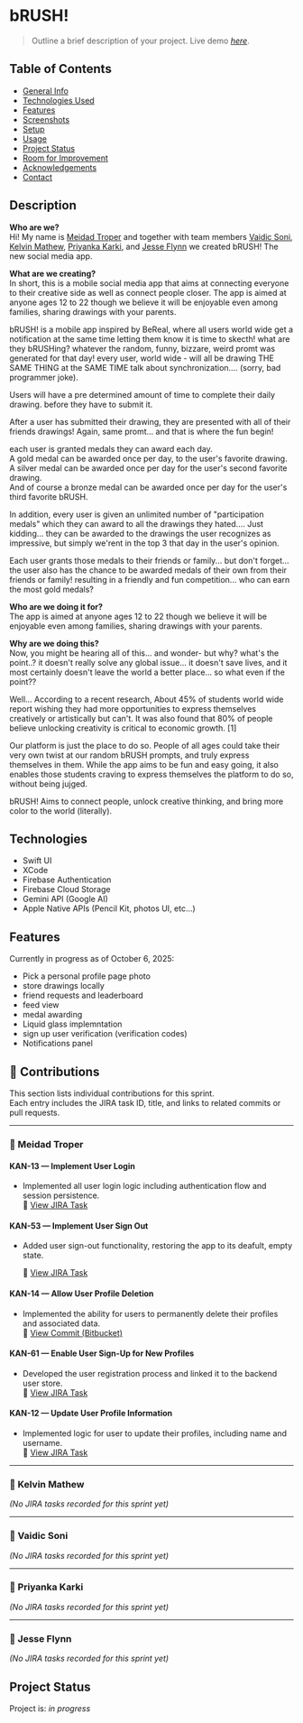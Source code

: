 # bRUSH!
> Outline a brief description of your project.
> Live demo [_here_](https://www.example.com). <!-- If you have the project hosted somewhere, include the link here. -->
## Table of Contents
* [General Info](#general-information)
* [Technologies Used](#technologies-used)
* [Features](#features)
* [Screenshots](#screenshots)
* [Setup](#setup)
* [Usage](#usage)
* [Project Status](#project-status)
* [Room for Improvement](#room-for-improvement)
* [Acknowledgements](#acknowledgements)
* [Contact](#contact)
<!-- * [License](#license) -->


## Description  

**Who are we?**  
Hi! My name is [Meidad Troper](https://github.com/Meidad-T) and together with team members [Vaidic Soni](https://github.com/vaidicsoni), [Kelvin Mathew](https://github.com/KelvinMathew2004), [Priyanka Karki](https://github.com/pri682), and [Jesse Flynn](https://github.com/Dr-DefiChain?tab=overview&from=2024-12-01&to=2024-12-31) we created bRUSH! The new social media app.  

**What are we creating?**  
In short, this is a mobile social media app that aims at connecting everyone to their creative side as well as connect people closer. The app is aimed at anyone ages 12 to 22 though we believe it will be enjoyable even among families, sharing drawings with your parents.  

bRUSH! is a mobile app inspired by BeReal, where all users world wide get a notification at the same time letting them know it is time to skecth! what are they bRUSHing? whatever the random, funny, bizzare, weird promt was generated for that day! every user, world wide - will all be drawing THE SAME THING at the SAME TIME talk about synchronization.... (sorry, bad programmer joke).  

Users will have a pre determined amount of time to complete their daily drawing. before they have to submit it.  

After a user has submitted their drawing, they are presented with all of their friends drawings! Again, same promt... and that is where the fun begin!  

each user is granted medals they can award each day.  
A gold medal can be awarded once per day, to the user's favorite drawing.  
A silver medal can be awarded once per day for the user's second favorite drawing.  
And of course a bronze medal can be awarded once per day for the user's third favorite bRUSH.  

In addition, every user is given an unlimited number of "participation medals" which they can award to all the drawings they hated.... Just kidding... they can be awarded to the drawings the user recognizes as impressive, but simply we'rent in the top 3 that day in the user's opinion.  

Each user grants those medals to their friends or family... but don't forget... the user also has the chance to be awarded medals of their own from their friends or family! resulting in a friendly and fun competition... who can earn the most gold medals?  

**Who are we doing it for?**  
The app is aimed at anyone ages 12 to 22 though we believe it will be enjoyable even among families, sharing drawings with your parents.  

**Why are we doing this?**  
Now, you might be hearing all of this... and wonder- but why? what's the point..? it doesn't really solve any global issue... it doesn't save lives, and it most certainly doesn't leave the world a better place... so what even if the point??  

Well... According to a recent research, About 45% of students world wide report wishing they had more opportunities to express themselves creatively or artistically but can't. It was also found that 80% of people believe unlocking creativity is critical to economic growth. [1]  

Our platform is just the place to do so. People of all ages could take their very own twist at our random bRUSH prompts, and truly express themselves in them. While the app aims to be fun and easy going, it also enables those students craving to express themselves the platform to do so, without being jujged.  

bRUSH! Aims to connect people, unlock creative thinking, and bring more color to the world (literally).  



## Technologies
- Swift UI
- XCode
- Firebase Authentication
- Firebase Cloud Storage
- Gemini API (Google AI)
- Apple Native APIs (Pencil Kit, photos UI, etc...)

## Features

Currently in progress as of October 6, 2025:
- Pick a personal profile page photo
- store drawings locally
- friend requests and leaderboard
- feed view
- medal awarding
- Liquid glass implemntation
- sign up user verification (verification codes)
- Notifications panel

## 🧩 Contributions

This section lists individual contributions for this sprint.  
Each entry includes the JIRA task ID, title, and links to related commits or pull requests.

---

### 👤 Meidad Troper

#### **KAN-13 — Implement User Login**
- Implemented all user login logic including authentication flow and session persistence.  
🔗 [View JIRA Task](https://cs3398-nemoidians-fall.atlassian.net/jira/software/projects/KAN/boards/1?selectedIssue=KAN-13)

#### **KAN-53 — Implement User Sign Out**
- Added user sign-out functionality, restoring the app to its deafult, empty state.

	🔗 [View JIRA Task](https://cs3398-nemoidians-fall.atlassian.net/jira/software/projects/KAN/boards/1?selectedIssue=KAN-53)

#### **KAN-14 — Allow User Profile Deletion**
- Implemented the ability for users to permanently delete their profiles and associated data.  
🔗 [View Commit (Bitbucket)](https://bitbucket.org/cs3398-nemoidians-f25/%7B57222da5-99b9-44b5-8ae7-38296988f7a4%7D/commits/54add76a6de8c4711d16bf24aa381dafa0951fc8)

#### **KAN-61 — Enable User Sign-Up for New Profiles**
- Developed the user registration process and linked it to the backend user store.  
🔗 [View JIRA Task](https://cs3398-nemoidians-fall.atlassian.net/jira/software/projects/KAN/boards/1?selectedIssue=KAN-61)

#### **KAN-12 — Update User Profile Information**
- Implemented logic for user to update their profiles, including name and username.  
🔗 [View JIRA Task](https://cs3398-nemoidians-fall.atlassian.net/jira/software/projects/KAN/boards/1?selectedIssue=KAN-12)

---

### 👤 Kelvin Mathew

*(No JIRA tasks recorded for this sprint yet)*

---

### 👤 Vaidic Soni

*(No JIRA tasks recorded for this sprint yet)*

---

### 👤 Priyanka Karki

*(No JIRA tasks recorded for this sprint yet)*

---

### 👤 Jesse Flynn

*(No JIRA tasks recorded for this sprint yet)*


<!-- ## Setup

### Requirements

### Installation


## Usage
How does one go about using it?
Provide various use cases and code examples here.

`write-your-code-here`
 -->

## Project Status
Project is: _in progress_ 





<!-- ## Room for Improvement
Include areas you believe need improvement / could be improved. Also add TODOs for future development.

Room for improvement:
- Improvement to be done 1
- Improvement to be done 2

To do:
- Feature to be added 1
- Feature to be added 2


## Acknowledgements
Give credit here.
- This project was inspired by...
- This project was based on [this tutorial](https://www.example.com).
- Many thanks to...


## Contact
Created by [@flynerdpl](https://www.flynerd.pl/) - feel free to contact me!


<!-- Optional -->
<!-- ## License -->
<!-- This project is open source and available under the [... License](). -->

<!-- You don't have to include all sections - just the one's relevant to your project --> 